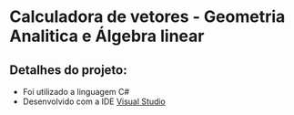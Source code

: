 # Calculadora de vetores - Geometria Analitica e Álgebra linear

## Detalhes do projeto:
* Foi utilizado a linguagem C#
* Desenvolvido com a IDE [Visual Studio](https://visualstudio.microsoft.com/pt-br/vs/)
